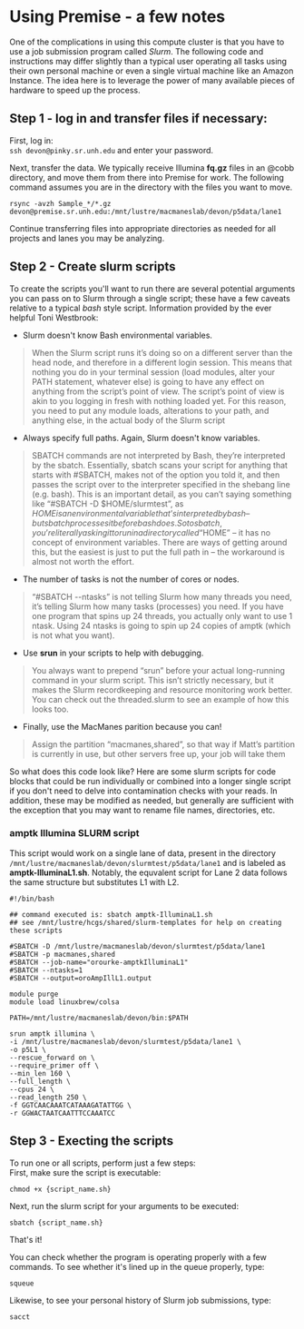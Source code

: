 # Using Premise - a few notes
One of the complications in using this compute cluster is that you have to use a job submission program called *Slurm*. The following code and instructions may differ slightly than a typical user operating all tasks using their own personal machine or even a single virtual machine like an Amazon Instance. The idea here is to leverage the power of many available pieces of hardware to speed up the process.  

## Step 1 - log in and transfer files if necessary:  
First, log in:  
`ssh devon@pinky.sr.unh.edu` and enter your password.  

Next, transfer the data. We typically receive Illumina **fq.gz** files in an @cobb directory, and move them from there into Premise for work. The following command assumes you are in the directory with the files you want to move.  
```
rsync -avzh Sample_*/*.gz devon@premise.sr.unh.edu:/mnt/lustre/macmaneslab/devon/p5data/lane1
```
Continue transferring files into appropriate directories as needed for all projects and lanes you may be analyzing.  

## Step 2 - Create slurm scripts
To create the scripts you'll want to run there are several potential arguments you can pass on to Slurm through a single script; these have a few caveats relative to a typical *bash* style script. Information provided by the ever helpful Toni Westbrook:  
- Slurm doesn't know Bash environmental variables.
> When the Slurm script runs it’s doing so on a different server than the head node, and therefore in a different login session.  This means that nothing you do in your terminal session (load modules, alter your PATH statement, whatever else) is going to have any effect on anything from the script’s point of view.  The script’s point of view is akin to you logging in fresh with nothing loaded yet.  For this reason, you need to put any module loads, alterations to your path, and anything else, in the actual body of the Slurm script  
- Always specify full paths. Again, Slurm doesn't know variables.  
> SBATCH commands are not interpreted by Bash, they’re interpreted by the sbatch.  Essentially, sbatch scans your script for anything that starts with #SBATCH, makes not of the option you told it, and then passes the script over to the interpreter specified in the shebang line (e.g. bash).  This is an important detail, as you can’t saying something like “#SBATCH -D $HOME/slurmtest”, as $HOME is an environmental variable that’s interpreted by bash – but sbatch processes it before bash does.  So to sbatch, you’re literally asking it to run in a directory called “$HOME” – it has no concept of environment variables. There are ways of getting around this, but the easiest is just to put the full path in – the workaround is almost not worth the effort.  
- The number of tasks is not the number of cores or nodes.  
> “#SBATCH --ntasks” is not telling Slurm how many threads you need, it’s telling Slurm how many tasks (processes) you need.  If you have one program that spins up 24 threads, you actually only want to use 1 ntask.  Using 24 ntasks is going to spin up 24 copies of amptk (which is not what you want).  
- Use **srun** in your scripts to help with debugging.  
> You always want to prepend “srun” before your actual long-running command in your slurm script.  This isn’t strictly necessary, but it makes the Slurm recordkeeping and resource monitoring work better.  You can check out the threaded.slurm to see an example of how this looks too.  
- Finally, use the MacManes parition because you can!  
> Assign the partition “macmanes,shared”, so that way if Matt’s partition is currently in use, but other servers free up, your job will take them  


So what does this code look like?  Here are some slurm scripts for code blocks that could be run individually or combined into a longer single script if you don't need to delve into contamination checks with your reads. In addition, these may be modified as needed, but generally are sufficient with the exception that you may want to rename file names, directories, etc.  

### amptk Illumina SLURM script
This script would work on a single lane of data, present in the directory `/mnt/lustre/macmaneslab/devon/slurmtest/p5data/lane1` and is labeled as **amptk-IlluminaL1.sh**. Notably, the equvalent script for Lane 2 data follows the same structure but substitutes L1 with L2.  

```
#!/bin/bash

## command executed is: sbatch amptk-IlluminaL1.sh
## see /mnt/lustre/hcgs/shared/slurm-templates for help on creating these scripts

#SBATCH -D /mnt/lustre/macmaneslab/devon/slurmtest/p5data/lane1
#SBATCH -p macmanes,shared
#SBATCH --job-name="orourke-amptkIlluminaL1"
#SBATCH --ntasks=1
#SBATCH --output=oroAmpIllL1.output

module purge
module load linuxbrew/colsa

PATH=/mnt/lustre/macmaneslab/devon/bin:$PATH

srun amptk illumina \
-i /mnt/lustre/macmaneslab/devon/slurmtest/p5data/lane1 \
-o p5L1 \
--rescue_forward on \
--require_primer off \
--min_len 160 \
--full_length \
--cpus 24 \
--read_length 250 \
-f GGTCAACAAATCATAAAGATATTGG \
-r GGWACTAATCAATTTCCAAATCC
```

## Step 3 - Execting the scripts
To run one or all scripts, perform just a few steps:  
First, make sure the script is executable:  
```
chmod +x {script_name.sh}
```

Next, run the slurm script for your arguments to be executed:  
```
sbatch {script_name.sh}
```
That's it!  

You can check whether the program is operating properly with a few commands. To see whether it's lined up in the queue properly, type:  
```
squeue
```
Likewise, to see your personal history of Slurm job submissions, type:  
```
sacct
```
